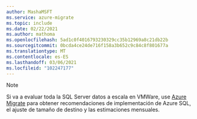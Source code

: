 ```yaml
---
author: MashaMSFT
ms.service: azure-migrate
ms.topic: include
ms.date: 02/22/2021
ms.author: mathoma
ms.openlocfilehash: 5ad1c0f4016793230329cc35b12969a8c21db22b
ms.sourcegitcommit: 0bcda4ce24de716f158a3b652c9c84c8f801677a
ms.translationtype: MT
ms.contentlocale: es-ES
ms.lasthandoff: 03/06/2021
ms.locfileid: "102247177"
---
```

> [!NOTE]
> Si va a evaluar toda la SQL Server datos a escala en VMWare, use [Azure Migrate](/azure/migrate/how-to-create-azure-sql-assessment) para obtener recomendaciones de implementación de Azure SQL, el ajuste de tamaño de destino y las estimaciones mensuales. 
